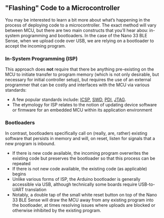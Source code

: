 ## "Flashing" Code to a Microcontroller

You may be interested to learn a bit more about what’s happening in the process of deploying code to a microcontroller. The exact method will vary between MCU, but there are two main constructs that you’ll hear abou: in-system programming and bootloaders. In the case of the Nano 33 BLE Sense, when we upload code over USB, we are relying on a bootloader to accept the incoming program. 

### In-System Programming (ISP)

This approach does **not** require that there be anything pre-existing on the MCU to initiate transfer to program memory (which is not only desirable, but necessary for initial controller setup), but requires the use of an external programmer that can be costly and interfaces with the MCU via various standards:
+ A few popular standards include: [ICSP](https://en.wikipedia.org/wiki/In-system_programming), [SWD](https://en.wikipedia.org/wiki/JTAG#Similar_interface_standards), [PDI](https://en.wikipedia.org/wiki/AVR_microcontrollers#Programming_interfaces), [JTAG](https://en.wikipedia.org/wiki/JTAG).
+ The etymology for ISP relates to the notion of updating device software or firmware for an embedded MCU within its application environment

### Bootloaders

In contrast, bootloaders specifically call on (really, are, rather) existing software that persists in memory and will, on reset, listen for signals that a new program is inbound.
+ If there is new code available, the incoming program overwrites the existing code but preserves the bootloader so that this process can be repeated
+ If there is not new code available, the existing code (as applicable) begins
+ Unlike various forms of ISP, the Arduino bootloader is generally accessible via USB, although technically some boards require USB-to-UART translation 
+ Notably, a double tap of the small white reset button on top of the Nano 33 BLE Sense will draw the MCU away from any existing program into the bootloader, at times resolving issues where uploads are blocked or otherwise inhibited by the existing program. 
